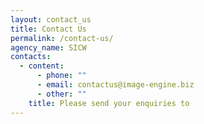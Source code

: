 ```yaml
---
layout: contact_us
title: Contact Us
permalink: /contact-us/
agency_name: SICW
contacts:
  - content:
      - phone: ""
      - email: contactus@image-engine.biz
      - other: ""
    title: Please send your enquiries to
---
```

